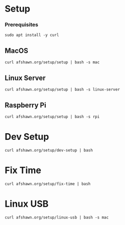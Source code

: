 # Setup

### Prerequisites
```sudo apt install -y curl```

## MacOS
```curl afshawn.org/setup/setup | bash -s mac```

## Linux Server
```curl afshawn.org/setup/setup | bash -s linux-server```

## Raspberry Pi
```curl afshawn.org/setup/setup | bash -s rpi```

# Dev Setup
```curl afshawn.org/setup/dev-setup | bash```

# Fix Time
```curl afshawn.org/setup/fix-time | bash```

# Linux USB
```curl afshawn.org/setup/linux-usb | bash -s mac```
